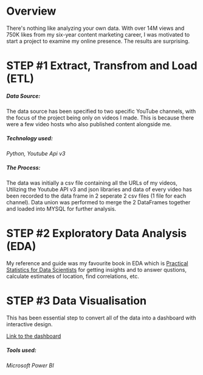 # Overview
There's nothing like analyzing your own data. With over 14M views and 750K likes from my six-year content marketing career, I was motivated to start a project to examine my online presence. The results are surprising. 

# STEP #1 Extract, Transfrom and Load (ETL)
##### Data Source: 
The data source has been specified to two specific YouTube channels, with the focus of the project being only on videos I made. This is because there were a few video hosts who also published content alongside me.

##### Technology used: 
_Python, Youtube Api v3_

##### The Process: 
The data was initially a csv file containing all the URLs of my videos, Utilizing the Youtube API v3 and json libraries and data of every video has been recorded to the data frame in 2 seperate 2 csv files (1 file for each channel). Data union was performed to merge the 2 DataFrames together and loaded into MYSQL for further analysis.

# STEP #2 Exploratory Data Analysis (EDA)
My reference and guide was my favourite book in EDA which is [Practical Statistics for Data Scientists] for getting insights and to answer qustions, calculate estimates of location, find correlations, etc.

# STEP #3 Data Visualisation
This has been essential step to convert all of the data into a dashboard with interactive design.

[Link to the dashboard]
##### Tools used: 
_Microsoft Power BI_




   [Practical Statistics for Data Scientists]: <https://www.oreilly.com/library/view/practical-statistics-for/9781491952955/>
   [Link to the dashboard]: <https://app.powerbi.com/reportEmbed?reportId=aa940a2d-1651-4efd-92e2-bbed4174ce35&autoAuth=true&embeddedDemo=true>


